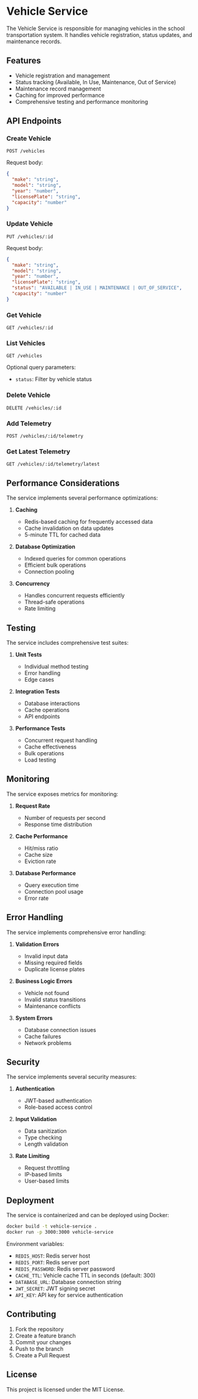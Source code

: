 # Vehicle Service

The Vehicle Service is responsible for managing vehicles in the school transportation system. It handles vehicle registration, status updates, and maintenance records.

## Features

- Vehicle registration and management
- Status tracking (Available, In Use, Maintenance, Out of Service)
- Maintenance record management
- Caching for improved performance
- Comprehensive testing and performance monitoring

## API Endpoints

### Create Vehicle
```http
POST /vehicles
```

Request body:
```json
{
  "make": "string",
  "model": "string",
  "year": "number",
  "licensePlate": "string",
  "capacity": "number"
}
```

### Update Vehicle
```http
PUT /vehicles/:id
```

Request body:
```json
{
  "make": "string",
  "model": "string",
  "year": "number",
  "licensePlate": "string",
  "status": "AVAILABLE | IN_USE | MAINTENANCE | OUT_OF_SERVICE",
  "capacity": "number"
}
```

### Get Vehicle
```http
GET /vehicles/:id
```

### List Vehicles
```http
GET /vehicles
```

Optional query parameters:
- `status`: Filter by vehicle status

### Delete Vehicle
```http
DELETE /vehicles/:id
```

### Add Telemetry
```http
POST /vehicles/:id/telemetry
```

### Get Latest Telemetry
```http
GET /vehicles/:id/telemetry/latest
```

## Performance Considerations

The service implements several performance optimizations:

1. **Caching**
   - Redis-based caching for frequently accessed data
   - Cache invalidation on data updates
   - 5-minute TTL for cached data

2. **Database Optimization**
   - Indexed queries for common operations
   - Efficient bulk operations
   - Connection pooling

3. **Concurrency**
   - Handles concurrent requests efficiently
   - Thread-safe operations
   - Rate limiting

## Testing

The service includes comprehensive test suites:

1. **Unit Tests**
   - Individual method testing
   - Error handling
   - Edge cases

2. **Integration Tests**
   - Database interactions
   - Cache operations
   - API endpoints

3. **Performance Tests**
   - Concurrent request handling
   - Cache effectiveness
   - Bulk operations
   - Load testing

## Monitoring

The service exposes metrics for monitoring:

1. **Request Rate**
   - Number of requests per second
   - Response time distribution

2. **Cache Performance**
   - Hit/miss ratio
   - Cache size
   - Eviction rate

3. **Database Performance**
   - Query execution time
   - Connection pool usage
   - Error rate

## Error Handling

The service implements comprehensive error handling:

1. **Validation Errors**
   - Invalid input data
   - Missing required fields
   - Duplicate license plates

2. **Business Logic Errors**
   - Vehicle not found
   - Invalid status transitions
   - Maintenance conflicts

3. **System Errors**
   - Database connection issues
   - Cache failures
   - Network problems

## Security

The service implements several security measures:

1. **Authentication**
   - JWT-based authentication
   - Role-based access control

2. **Input Validation**
   - Data sanitization
   - Type checking
   - Length validation

3. **Rate Limiting**
   - Request throttling
   - IP-based limits
   - User-based limits

## Deployment

The service is containerized and can be deployed using Docker:

```bash
docker build -t vehicle-service .
docker run -p 3000:3000 vehicle-service
```

Environment variables:
- `REDIS_HOST`: Redis server host
- `REDIS_PORT`: Redis server port
- `REDIS_PASSWORD`: Redis server password
- `CACHE_TTL`: Vehicle cache TTL in seconds (default: 300)
- `DATABASE_URL`: Database connection string
- `JWT_SECRET`: JWT signing secret
- `API_KEY`: API key for service authentication

## Contributing

1. Fork the repository
2. Create a feature branch
3. Commit your changes
4. Push to the branch
5. Create a Pull Request

## License

This project is licensed under the MIT License. 